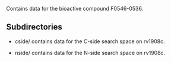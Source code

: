 Contains data for the bioactive compound F0546-0536.

## Subdirectories

- cside/ contains data for the C-side search space on rv1908c.

- nside/ contains data for the N-side search space on rv1908c.

